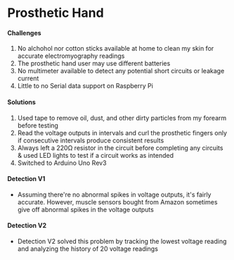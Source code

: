 # Prosthetic Hand

#### Challenges
1. No alchohol nor cotton sticks available at home to clean my skin for accurate electromyography readings
2. The prosthetic hand user may use different batteries
3. No multimeter available to detect any potential short circuits or leakage current
4. Little to no Serial data support on Raspberry Pi

#### Solutions
1. Used tape to remove oil, dust, and other dirty particles from my forearm before testing
2. Read the voltage outputs in intervals and curl the prosthetic fingers only if consecutive intervals produce consistent results
3. Always left a 220Ω resistor in the circuit before completing any circuits & used LED lights to test if a circuit works as intended
4. Switched to Arduino Uno Rev3

#### Detection V1
- Assuming there're no abnormal spikes in voltage outputs, it's fairly accurate. However, muscle sensors bought from Amazon sometimes give off abnormal spikes in the voltage outputs

#### Detection V2
- Detection V2 solved this problem by tracking the lowest voltage reading and analyzing the history of 20 voltage readings
